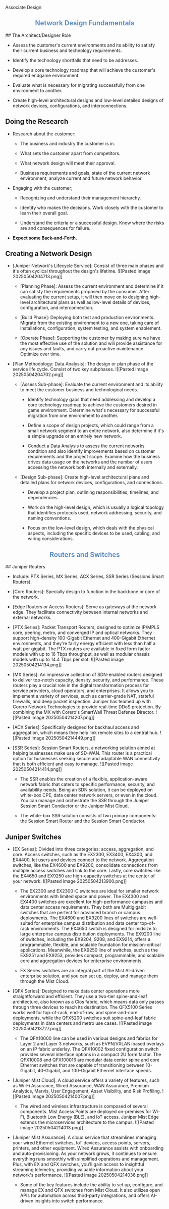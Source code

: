 Associate Design

<h2 style="color:#6290C3"><center> Network Design Fundamentals </center></h2>
## The Architect/Designer Role

- Assess the customer's current environments and its ability to satisfy their current business and technology requirements.
	
- Identify the technology shortfalls that need to be addresses.
	
- Develop a core technology roadmap that will achieve the customer's required endgame environment.
	
- Evaluate what is necessary for migrating successfully from one environment to another.
	
- Create high-level architectural designs and low-level detailed designs of network devices, configurations, and interconnections.
## Doing the Research

- Research about the customer:
	
	- The business and industry the customer is in.
		
	- What sets the customer apart from competitors.
		
	- What network design will meet their approval.
		
	- Business requirements and goals, state of the current network environment, analyze current and future network behavior.
	
- Engaging with the customer;
	
	- Recognizing and understand their management hierarchy.
		
	- Identify who makes the decisions. Work closely with the customer to learn their overall goal.
		
	- Understand the criteria or a successful design. Know where the risks are and consequences for failure.
	
- **Expect some Back-and-Forth.**
## Creating a Network Design

- [Juniper Network's Lifecycle Service]: Consist of three main phases and it's often cyclical throughout the design's lifetime.
	![[Pasted image 20250504204713.png]]
	- [Planning Phase]: Assess the current environment and determine if it can satisfy the requirements proposed by the consumer. After evaluating the current setup, it will then move on to designing high-level architectural plans as well as low-level details of devices, configuration, and interconnection.
		
	- [Build Phase]: Deploying both test and production environments. Migrate from the existing environment to a new one, taking care of installations, configuration, system testing, and system enablement.
		
	- [Operate Phase]: Supporting the customer by making sure we have the most effective use of the solution and will provide assistance for any issues and faults, and carry out proactive maintenance. Optimize over time.
	
- [Plan Methodology: Data Analysis]: The design or plan phase of the service life cycle. Consist of two key subphases.
	![[Pasted image 20250504204702.png]]
	- [Assess Sub-phase]: Evaluate the current environment and its ability to meet the customer business and technological needs. 
		
		- Identify technology gaps that need addressing and develop a core technology roadmap to achieve the customers desired in game environment. Determine what's necessary for successful migration from one environment to another. 
			
		- Define a scope of design projects, which could range from a small network segment to an entire network, also determine if it's a simple upgrade or an entirely new network.
			
		- Conduct a Data Analysis to assess the current networks condition and also identify improvements based on customer requirements and the project scope. Examine how the business drives data usage on the networks and the number of users accessing the network both internally and externally.
		
	- [Design Sub-phase]: Create high-level architectural plans and detailed plans for network devices, configurations, and connections.
		
		- Develop a project plan, outlining responsibilities, timelines, and dependencies.
			
		- Work on the high-level design, which is usually a logical topology that identifies protocols used, network addressing, security, and naming conventions.
			
		- Focus on the low-level design, which deals with the physical aspects, including the specific devices to be used, cabling, and wiring considerations.

<h2 style="color:#6290C3"><center> Routers and Switches </center></h2>
## Juniper Routers

- Include: PTX Series, MX Series, ACX Series, SSR Series (Sessions Smart Routers).
	
- [Core Routers]: Specially design to function in the backbone or core of the network.
	
- [Edge Routers or Access Routers]: Serve as gateways at the network edge. They facilitate connectivity between internal networks and external networks.
	
- [PTX Series]: Packet Transport Routers, designed to optimize IP/MPLS core, peering, metro, and converged IP and optical networks. They support high-density 100-Gigabit Ethernet and 400-Gigabit Ethernet environments, and they're fairly energy efficient with less than half a watt per gigabit. The PTX routers are available in fixed form factor models with up to 16 Tbps throughput, as well as modular chassis models with up to 14.4 Tbps per slot.
	![[Pasted image 20250504214134.png]]
- [MX Series]: An impressive collection of SDN-enabled routers designed to deliver top-notch capacity, density, security, and performance. These routers play a crucial role in the digital transformation process for service providers, cloud operators, and enterprises. It allows you to implement a variety of services, such as carrier-grade NAT, stateful firewalls, and deep packet inspection. Juniper has teamed up with Corero Network Technologies to provide real-time DDoS protection. By combining the MX with Corero's SmartWall Threat Defense Director.
	![[Pasted image 20250504214207.png]]
- [ACX Series]: Specifically designed for backhaul access and aggregation, which means they help link remote sites to a central hub.
	![[Pasted image 20250504214449.png]]
- [SSR Series]: Session Smart Routers, a networking solution aimed at helping businesses make use of SD-WAN. This router is a practical option for businesses seeking secure and adaptable WAN connectivity that is both efficient and easy to manage. 
	![[Pasted image 20250504214414.png]]
	- The SSR enables the creation of a flexible, application-aware network fabric that caters to specific performance, security, and availability needs. Being an SDN solution, it can be deployed on white-box CPE, data center network servers, or even in the cloud. You can manage and orchestrate the SSR through the Juniper Session Smart Conductor or the Juniper Mist Cloud.
		
	- The white-box SSR solution consists of two primary components: the Session Smart Router and the Session Smart Conductor.
## Juniper Switches

- [EX Series]: Divided into three categories: access, aggregation, and core. Access switches, such as the EX2300, EX3400, EX4300, and EX4400, let users and devices connect to the network. Aggregation switches, like the EX4600 and EX9200, consolidate connections from multiple access switches and link to the core. Lastly, core switches like the EX4650 and EX9250 are high-capacity switches at the center of your network.
	![[Pasted image 20250504213900.png]]
	- The EX2300 and EX2300-C switches are ideal for smaller network environments with limited space and power. The EX4300 and EX4400 switches are excellent for high-performance campuses and data center access requirements. They both are Multigigabit switches that are perfect for advanced branch or campus deployments. The EX4600 and EX9200 lines of switches are well-suited for enterprise campus distribution and data center top-of-rack environments. The EX4650 switch is designed for midsize to large enterprise campus distribution deployments. The EX9200 line of switches, including the EX9204, 9208, and EX9214, offers a programmable, flexible, and scalable foundation for mission-critical applications. Meanwhile, the EX9250 line of switches, such as the EX9251 and EX9253, provides compact, programmable, and scalable core and aggregation devices for enterprise environments.
		
	- EX Series switches are an integral part of the  Mist AI-driven enterprise solution, and you can set up, deploy, and manage them through the Mist Cloud. 
	
- [QFX Series]: Designed to make data center operations more straightforward and efficient. They use a two-tier spine-and-leaf architecture, also known as a Clos fabric, which means data only passes through three devices to reach its destination. The QFX5100 Series works well for top-of-rack, end-of-row, and spine-and-core deployments, while the QFX5200 switches suit spine-and-leaf fabric deployments in data centers and metro use cases.
	![[Pasted image 20250504213727.png]]
	- The QFX10000 line can be used in various designs and fabrics for Layer 2 and Layer 3 networks, such as EVPN/VXLAN-based overlays on an IP fabric underlay. The QFX10002 fixed configuration switch provides several interface options in a compact 2U form factor. The QFX10008 and QFX100016 are modular data center spine and core Ethernet switches that are capable of transitioning between 10-Gigabit, 40-Gigabit, and 100-Gigabit Ethernet interface speeds.
	
- [Juniper Mist Cloud]: A cloud service offers a variety of features, such as Wi-Fi Assurance, Wired Assurance, WAN Assurance, Premium Analytics, Marvis, User Engagement, Asset Visibility, and Risk Profiling. 
	![[Pasted image 20250504214007.png]]
	- The wired and wireless infrastructure is composed of several components. Mist Access Points are deployed on-premises for Wi-Fi, Bluetooth Low Energy (BLE), and IoT access. Juniper Mist Edge extends the microservices architecture to the campus.
	![[Pasted image 20250504214013.png]]
- [Juniper Mist Assurance]: A cloud service that streamlines managing your wired Ethernet switches, IoT devices, access points, servers, printers, and other equipment. Wired Assurance assists with onboarding and auto-provisioning. As your network grows, it continues to ensure everything runs smoothly with simplified operations and management. Plus, with EX and QFX switches, you'll gain access to insightful streaming telemetry, providing valuable information about your network's performance.
	![[Pasted image 20250504214036.png]]
	- Some of the key features include the ability to set up, configure, and manage EX and QFX switches from Mist Cloud. It also utilizes open APIs for automation across third-party integrations, and offers AI-driven insights into switch performance.


